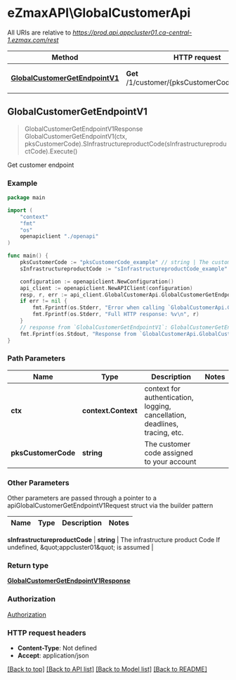 # eZmaxAPI\GlobalCustomerApi

All URIs are relative to *https://prod.api.appcluster01.ca-central-1.ezmax.com/rest*

Method | HTTP request | Description
------------- | ------------- | -------------
[**GlobalCustomerGetEndpointV1**](GlobalCustomerApi.md#GlobalCustomerGetEndpointV1) | **Get** /1/customer/{pksCustomerCode}/endpoint | Get customer endpoint



## GlobalCustomerGetEndpointV1

> GlobalCustomerGetEndpointV1Response GlobalCustomerGetEndpointV1(ctx, pksCustomerCode).SInfrastructureproductCode(sInfrastructureproductCode).Execute()

Get customer endpoint



### Example

```go
package main

import (
    "context"
    "fmt"
    "os"
    openapiclient "./openapi"
)

func main() {
    pksCustomerCode := "pksCustomerCode_example" // string | The customer code assigned to your account
    sInfrastructureproductCode := "sInfrastructureproductCode_example" // string | The infrastructure product Code  If undefined, \"appcluster01\" is assumed (optional)

    configuration := openapiclient.NewConfiguration()
    api_client := openapiclient.NewAPIClient(configuration)
    resp, r, err := api_client.GlobalCustomerApi.GlobalCustomerGetEndpointV1(context.Background(), pksCustomerCode).SInfrastructureproductCode(sInfrastructureproductCode).Execute()
    if err != nil {
        fmt.Fprintf(os.Stderr, "Error when calling `GlobalCustomerApi.GlobalCustomerGetEndpointV1``: %v\n", err)
        fmt.Fprintf(os.Stderr, "Full HTTP response: %v\n", r)
    }
    // response from `GlobalCustomerGetEndpointV1`: GlobalCustomerGetEndpointV1Response
    fmt.Fprintf(os.Stdout, "Response from `GlobalCustomerApi.GlobalCustomerGetEndpointV1`: %v\n", resp)
}
```

### Path Parameters


Name | Type | Description  | Notes
------------- | ------------- | ------------- | -------------
**ctx** | **context.Context** | context for authentication, logging, cancellation, deadlines, tracing, etc.
**pksCustomerCode** | **string** | The customer code assigned to your account | 

### Other Parameters

Other parameters are passed through a pointer to a apiGlobalCustomerGetEndpointV1Request struct via the builder pattern


Name | Type | Description  | Notes
------------- | ------------- | ------------- | -------------

 **sInfrastructureproductCode** | **string** | The infrastructure product Code  If undefined, \&quot;appcluster01\&quot; is assumed | 

### Return type

[**GlobalCustomerGetEndpointV1Response**](GlobalCustomerGetEndpointV1Response.md)

### Authorization

[Authorization](../README.md#Authorization)

### HTTP request headers

- **Content-Type**: Not defined
- **Accept**: application/json

[[Back to top]](#) [[Back to API list]](../README.md#documentation-for-api-endpoints)
[[Back to Model list]](../README.md#documentation-for-models)
[[Back to README]](../README.md)

